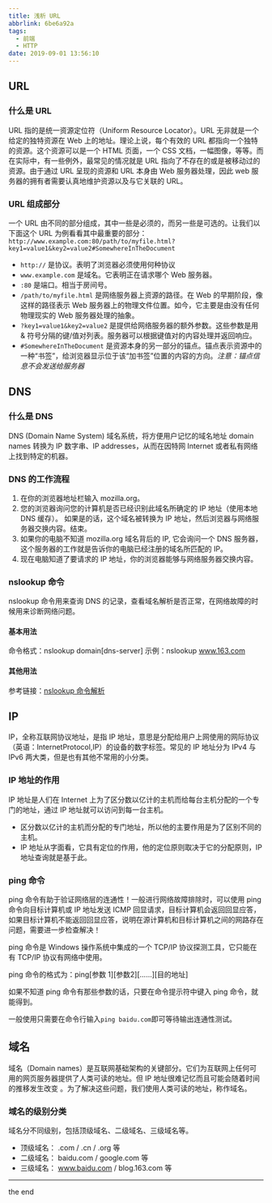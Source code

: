 ```yaml
---
title: 浅析 URL
abbrlink: 6be6a92a
tags:
  - 前端
  - HTTP
date: 2019-09-01 13:56:10
---
```


## URL

### 什么是 URL

URL 指的是统一资源定位符（Uniform Resource Locator）。URL 无非就是一个给定的独特资源在 Web 上的地址。理论上说，每个有效的 URL 都指向一个独特的资源。这个资源可以是一个 HTML 页面，一个 CSS 文档，一幅图像，等等。而在实际中，有一些例外，最常见的情况就是 URL 指向了不存在的或是被移动过的资源。由于通过 URL 呈现的资源和 URL 本身由 Web 服务器处理，因此 web 服务器的拥有者需要认真地维护资源以及与它关联的 URL。

<!-- more -->

### URL 组成部分

一个 URL 由不同的部分组成，其中一些是必须的，而另一些是可选的。让我们以下面这个 URL 为例看看其中最重要的部分：
`http://www.example.com:80/path/to/myfile.html?key1=value1&key2=value2#SomewhereInTheDocument`

- `http://` 是协议。表明了浏览器必须使用何种协议
- `www.example.com` 是域名。它表明正在请求哪个 Web 服务器。
- `:80` 是端口。相当于房间号。
- `/path/to/myfile.html` 是网络服务器上资源的路径。在 Web 的早期阶段，像这样的路径表示 Web 服务器上的物理文件位置。如今，它主要是由没有任何物理现实的 Web 服务器处理的抽象。
- `?key1=value1&key2=value2` 是提供给网络服务器的额外参数。这些参数是用 & 符号分隔的键/值对列表。服务器可以根据键值对的内容处理并返回响应。
- `#SomewhereInTheDocument` 是资源本身的另一部分的锚点。锚点表示资源中的一种“书签”，给浏览器显示位于该“加书签”位置的内容的方向。_注意：锚点信息不会发送给服务器_

## DNS

### 什么是 DNS

DNS (Domain Name System) 域名系统，将方便用户记忆的域名地址 domain names 转换为 IP 数字串、IP addresses，从而在因特网 Internet 或者私有网络上找到特定的机器。

### DNS 的工作流程

1. 在你的浏览器地址栏输入 mozilla.org。
2. 您的浏览器询问您的计算机是否已经识别此域名所确定的 IP 地址（使用本地 DNS 缓存）。 如果是的话，这个域名被转换为 IP 地址，然后浏览器与网络服务器交换内容。结束。
3. 如果你的电脑不知道 mozilla.org 域名背后的 IP, 它会询问一个 DNS 服务器，这个服务器的工作就是告诉你的电脑已经注册的域名所匹配的 IP。
4. 现在电脑知道了要请求的 IP 地址，你的浏览器能够与网络服务器交换内容。

### nslookup 命令

nslookup 命令用来查询 DNS 的记录，查看域名解析是否正常，在网络故障的时候用来诊断网络问题。

#### 基本用法

命令格式：nslookup domain[dns-server]
示例：nslookup www.163.com

#### 其他用法

参考链接：[nslookup 命令解析](https://www.jianshu.com/p/8efb3bbc180a)

## IP

IP，全称互联网协议地址，是指 IP 地址，意思是分配给用户上网使用的网际协议（英语：InternetProtocol,IP）的设备的数字标签。常见的 IP 地址分为 IPv4 与 IPv6 两大类，但是也有其他不常用的小分类。

### IP 地址的作用

IP 地址是人们在 Internet 上为了区分数以亿计的主机而给每台主机分配的一个专门的地址，通过 IP 地址就可以访问到每一台主机。

- 区分数以亿计的主机而分配的专门地址，所以他的主要作用是为了区别不同的主机。
- IP 地址从字面看，它具有定位的作用，他的定位原则取决于它的分配原则，IP 地址查询就是基于此。

### ping 命令

ping 命令有助于验证网络层的连通性！一般进行网络故障排除时，可以使用 ping 命令向目标计算机或 IP 地址发送 ICMP 回显请求，目标计算机会返回回显应答，如果目标计算机不能返回回显应答，说明在源计算机和目标计算机之间的网路存在问题，需要进一步检查解决！

ping 命令是 Windows 操作系统中集成的一个 TCP/IP 协议探测工具，它只能在有 TCP/IP 协议有网络中使用。

ping 命令的格式为：ping[参数 1][参数2][……][目的地址]

如果不知道 ping 命令有那些参数的话，只要在命令提示符中键入 ping 命令，就能得到。

一般使用只需要在命令行输入`ping baidu.com`即可等待输出连通性测试。

## 域名

域名（Domain names）是互联网基础架构的关键部分。它们为互联网上任何可用的网页服务器提供了人类可读的地址。但 IP 地址很难记忆而且可能会随着时间的推移发生改变 。为了解决这些问题，我们使用人类可读的地址，称作域名。

### 域名的级别分类

域名分不同级别，包括顶级域名、二级域名、三级域名等。

- 顶级域名： .com / .cn / .org 等
- 二级域名： baidu.com / google.com 等
- 三级域名： www.baidu.com / blog.163.com 等

---

the end
